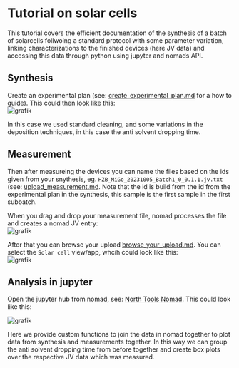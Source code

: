 # Tutorial on solar cells

This tutorial covers the efficient documentation of the synthesis of a batch of solarcells follwoing a standard protocol with some parameter variation, linking 
characterizations to the finished devices (here JV data) and accessing this data through python using jupyter and nomads API.

## Synthesis
Create an experimental plan (see: [create_experimental_plan.md](../how_to/create_experimental_plan.md) for a how to guide). This could then look like this:  
![grafik](https://github.com/RoteKekse/nomad-baseclasses/assets/36420750/ba390101-8c28-44ab-a628-724a6d7a7b0e)

In this case we used standard cleaning, and some variations in the deposition techniques, in this case the anti solvent dropping time.


## Measurement
Then after measureing the devices you can name the files based on the ids given from your snythesis, eg. `HZB_MiGo_20231005_Batch1_0_0.1.1.jv.txt` 
(see: [upload_measurement.md](../how_to/upload_measurement.md). Note that the id is build from the id from the experimental plan in the synthesis, this sample is the first sample
in the first subbatch.

When you drag and drop your measurement file, nomad processes the file and creates a nomad JV entry:  
![grafik](https://github.com/RoteKekse/nomad-baseclasses/assets/36420750/295fa750-bac7-469a-bde5-b292081a31d0)

After that you can browse your upload [browse_your_upload.md](../how_to/browse_your_upload.md). You can select the `Solar cell` view/app, whcih could look like this:  
![grafik](https://github.com/RoteKekse/nomad-baseclasses/assets/36420750/5710f364-6d89-438e-a5d5-3a98ac14d2fa)


## Analysis in jupyter
Open the jupyter hub from nomad, see: [North Tools Nomad](https://nomad-lab.eu/prod/v1/staging/docs/data/north.html). This could look like this:

![grafik](https://github.com/RoteKekse/nomad-baseclasses/assets/36420750/1beb8ef9-679f-40eb-a90d-a5a464d235a2)


Here we provide custom functions to join the data in nomad together to plot data from synthesis and measurements together. In this way we can group the anti solvent dropping time from
before together and create box plots over the respective JV data which was measured.
